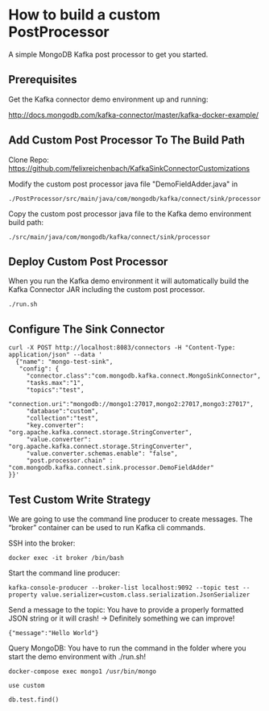 # How to build a custom PostProcessor
A simple MongoDB Kafka post processor to get you started.


## Prerequisites
Get the Kafka connector demo environment up and running:

http://docs.mongodb.com/kafka-connector/master/kafka-docker-example/

## Add Custom Post Processor To The Build Path
Clone Repo:
https://github.com/felixreichenbach/KafkaSinkConnectorCustomizations

Modify the custom post processor java file "DemoFieldAdder.java" in 

```./PostProcessor/src/main/java/com/mongodb/kafka/connect/sink/processor```

Copy the custom post processor java file to the Kafka demo environment build path:

```./src/main/java/com/mongodb/kafka/connect/sink/processor```

## Deploy Custom Post Processor
When you run the Kafka demo environment it will automatically build the Kafka Connector JAR including the custom post processor.

```./run.sh```

## Configure The Sink Connector

```
curl -X POST http://localhost:8083/connectors -H "Content-Type: application/json" --data '
  {"name": "mongo-test-sink",
   "config": {
     "connector.class":"com.mongodb.kafka.connect.MongoSinkConnector",
     "tasks.max":"1",
     "topics":"test",
     "connection.uri":"mongodb://mongo1:27017,mongo2:27017,mongo3:27017",
     "database":"custom",
     "collection":"test",
     "key.converter": "org.apache.kafka.connect.storage.StringConverter",
     "value.converter": "org.apache.kafka.connect.storage.StringConverter",
     "value.converter.schemas.enable": "false",
     "post.processor.chain" : "com.mongodb.kafka.connect.sink.processor.DemoFieldAdder"
}}'
```
## Test Custom Write Strategy
We are going to use the command line producer to create messages.
The “broker” container can be used to run Kafka cli commands.

SSH into the broker:

```docker exec -it broker /bin/bash```

Start the command line producer:

```kafka-console-producer --broker-list localhost:9092 --topic test --property value.serializer=custom.class.serialization.JsonSerializer```

Send a message to the topic:
You have to provide a properly formatted JSON string or it will crash! -> Definitely something we can improve!

```{"message":"Hello World"}```

Query MongoDB:
You have to run the command in the folder where you start the demo environment with ./run.sh!

```docker-compose exec mongo1 /usr/bin/mongo```

```
use custom

db.test.find()
```
